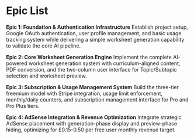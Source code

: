 # Epic List

**Epic 1: Foundation & Authentication Infrastructure**
Establish project setup, Google OAuth authentication, user profile management, and basic usage tracking system while delivering a simple worksheet generation capability to validate the core AI pipeline.

**Epic 2: Core Worksheet Generation Engine**
Implement the complete AI-powered worksheet generation system with curriculum-aligned content, PDF conversion, and the two-column user interface for Topic/Subtopic selection and worksheet preview.

**Epic 3: Subscription & Usage Management System**
Build the three-tier freemium model with Stripe integration, usage limit enforcement, monthly/daily counters, and subscription management interface for Pro and Pro Plus tiers.

**Epic 4: AdSense Integration & Revenue Optimization**
Integrate strategic AdSense placement with generation-phase display and preview-phase hiding, optimizing for £0.15-0.50 per free user monthly revenue target.